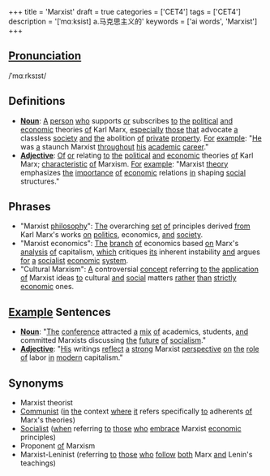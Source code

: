 +++
title = 'Marxist'
draft = true
categories = ['CET4']
tags = ['CET4']
description = '[ˈmɑːksist] a.马克思主义的'
keywords = ['ai words', 'Marxist']
+++

## [Pronunciation](/post/pronunciation/)
/ˈmɑːrksɪst/

## Definitions
- **[Noun](/post/noun/)**: [A](/post/a/) [person](/post/person/) [who](/post/who/) supports [or](/post/or/) subscribes [to](/post/to/) [the](/post/the/) [political](/post/political/) [and](/post/and/) [economic](/post/economic/) theories [of](/post/of/) Karl Marx, [especially](/post/especially/) [those](/post/those/) [that](/post/that/) advocate [a](/post/a/) classless [society](/post/society/) [and](/post/and/) [the](/post/the/) abolition [of](/post/of/) [private](/post/private/) [property](/post/property/). [For](/post/for/) [example](/post/example/): "[He](/post/he/) was [a](/post/a/) staunch Marxist [throughout](/post/throughout/) [his](/post/his/) [academic](/post/academic/) [career](/post/career/)."
- **[Adjective](/post/adjective/)**: [Of](/post/of/) [or](/post/or/) relating [to](/post/to/) [the](/post/the/) [political](/post/political/) [and](/post/and/) [economic](/post/economic/) theories [of](/post/of/) Karl Marx; [characteristic](/post/characteristic/) [of](/post/of/) Marxism. [For](/post/for/) [example](/post/example/): "Marxist [theory](/post/theory/) emphasizes [the](/post/the/) [importance](/post/importance/) [of](/post/of/) [economic](/post/economic/) relations [in](/post/in/) shaping [social](/post/social/) structures."

## Phrases
- "Marxist [philosophy](/post/philosophy/)": [The](/post/the/) overarching [set](/post/set/) [of](/post/of/) principles derived [from](/post/from/) Karl Marx's works [on](/post/on/) [politics](/post/politics/), economics, [and](/post/and/) [society](/post/society/).
- "Marxist economics": [The](/post/the/) [branch](/post/branch/) [of](/post/of/) economics based [on](/post/on/) Marx's [analysis](/post/analysis/) [of](/post/of/) capitalism, [which](/post/which/) critiques [its](/post/its/) inherent instability [and](/post/and/) argues [for](/post/for/) [a](/post/a/) [socialist](/post/socialist/) [economic](/post/economic/) [system](/post/system/).
- "Cultural Marxism": [A](/post/a/) controversial [concept](/post/concept/) referring [to](/post/to/) [the](/post/the/) [application](/post/application/) [of](/post/of/) Marxist ideas [to](/post/to/) cultural [and](/post/and/) [social](/post/social/) matters [rather](/post/rather/) [than](/post/than/) [strictly](/post/strictly/) [economic](/post/economic/) ones.

## [Example](/post/example/) Sentences
- **[Noun](/post/noun/)**: "[The](/post/the/) [conference](/post/conference/) attracted [a](/post/a/) [mix](/post/mix/) [of](/post/of/) academics, students, [and](/post/and/) committed Marxists discussing [the](/post/the/) [future](/post/future/) [of](/post/of/) [socialism](/post/socialism/)."
- **[Adjective](/post/adjective/)**: "[His](/post/his/) writings [reflect](/post/reflect/) [a](/post/a/) [strong](/post/strong/) Marxist [perspective](/post/perspective/) [on](/post/on/) [the](/post/the/) [role](/post/role/) [of](/post/of/) labor [in](/post/in/) [modern](/post/modern/) capitalism."

## Synonyms
- Marxist theorist
- [Communist](/post/communist/) ([in](/post/in/) [the](/post/the/) context [where](/post/where/) [it](/post/it/) refers specifically [to](/post/to/) adherents [of](/post/of/) Marx's theories)
- [Socialist](/post/socialist/) ([when](/post/when/) referring [to](/post/to/) [those](/post/those/) [who](/post/who/) [embrace](/post/embrace/) Marxist [economic](/post/economic/) principles)
- Proponent [of](/post/of/) Marxism
- Marxist-Leninist (referring [to](/post/to/) [those](/post/those/) [who](/post/who/) [follow](/post/follow/) [both](/post/both/) Marx [and](/post/and/) Lenin's teachings)
